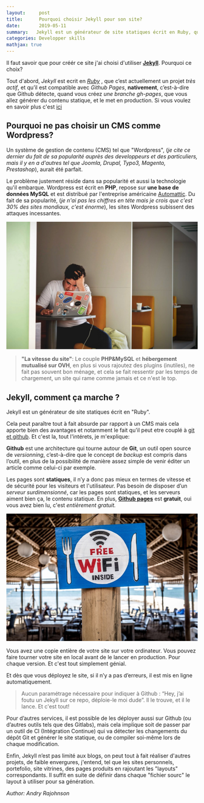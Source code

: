 ```yaml
---
layout:     post
title:      Pourquoi choisir Jekyll pour son site?
date:       2019-05-11
summary:   Jekyll est un générateur de site statiques écrit en Ruby, qui présente de nombreux avantages que je vais vous présenter dans cet article.
categories: Developper skills
mathjax: true
--- 
```


Il faut savoir que pour créér ce site j'ai choisi d'utiliser [**Jekyll**](https://jekyllrb.com/). Pourquoi ce choix?

Tout d'abord, *Jekyll* est ecrit en [*Ruby*](https://rajohnson-andry.tk/developper/skills/2019/05/03/ruby-on-rails/) , que c’est actuellement un projet *très actif*, et qu’il est compatible avec *Github Pages*, **nativement**, c’est-à-dire que Github détecte, quand vous créez *une branche gh-pages*, que vous allez générer du contenu statique, et le met en production. Si vous voulez en savoir plus c'est [ici](https://rajohnson-andry.tk/developper/skills/2019/05/05/Host-any-front-end/)


## Pourquoi ne pas choisir un CMS comme Wordpress?


Un système de gestion de contenu (CMS) tel que "Wordpress", (*je cite ce dernier du fait de sa popularité auprès des developpeurs et des particuliers, mais il y en a  d'autres tel que Joomla, Drupal, Typo3, Magento, Prestashop*), aurait été parfait. 

Le problème justement réside dans sa popularité et aussi la technologie qu'il embarque. 
Wordpress est écrit en **PHP**, repose sur **une base de données MySQL** et est distribué par l'entreprise américaine [Automattic](https://automattic.com/).
Du fait de sa popularité, (*je n'ai pas les chiffres en téte mais je crois que c'est 30% des sites mondiaux, c'est énorme*), les sites Wordpress subissent des attaques incessantes.


![cms](/images/cms.jpeg)


>**"La vitesse du site"**: Le couple **PHP&MySQL** et **hébergement mutualisé sur OVH**, en plus si vous rajoutez des plugins (inutiles), ne fait pas souvent bon ménage, et cela se fait ressentir par les temps de chargement, un site qui rame comme jamais et ce n'est le top.
 
## Jekyll, comment ça marche ?

Jekyll est un générateur de site statiques écrit en "Ruby". 

Cela peut paraître tout à fait absurde par rapport à un CMS mais cela apporte bien des avantages et notamment le fait qu'il peut etre couplé à [git et github](https://rajohnson-andry.tk/developper/skills/2019/05/05/maitrise-de-git/). Et c'est la, tout l'intérets, je m'explique:

**Github** est une architecture qui tourne autour de **Git**, un outil open source de *versionning*, c’est-à-dire que le concept de *backup* est compris dans l’outil, en plus de la possibilité de manière assez simple de venir éditer un article comme celui-ci par exemple.

Les pages sont **statiques**, il n’y a donc pas mieux en termes de vitesse et de sécurité pour les visiteurs et l'utilisateur.
Pas besoin de disposer d’un *serveur surdimensionné*, car les pages sont statiques, et les serveurs aiment bien ça, le contenu statique. En plus, [**Github pages**](http://localhost:4000/developper/skills/2019/05/05/Host-any-front-end/) est **gratuit**, oui vous avez bien lu, c'est *entièrement gratuit.*


![free](/images/free.jpeg)



Vous avez une copie entière de votre site sur votre ordinateur.
Vous pouvez faire tourner votre site en local avant de le lancer en production. Pour chaque version. Et c'est tout simplement génial.

Et dès que vous déployez le site, si il n’y a pas d’erreurs, il est mis en ligne automatiquement.

> Aucun paramétrage nécessaire pour indiquer à Github : “Hey, j’ai foutu un Jekyll sur ce repo, déploie-le moi dude”. Il le trouve, et il le lance. Et c'est tout!

Pour d’autres services, il est possible de les déployer aussi sur Github (ou d’autres outils tels que des Gitlabs), mais cela implique soit de passer par un outil de CI (Intégration Continue) qui va détecter les changements du dépôt Git et générer le site statique, ou de compiler soi-même lors de chaque modification.

Enfin, Jekyll n’est pas limité aux blogs, on peut tout à fait réaliser d'autres projets, de faible envergures, j'entend, tel que les sites personnels, portefolio, site vitrines,  des pages produits en rajoutant les "layouts" correspondants. Il suffit en suite de définir dans chaque "fichier sourc" le layout à utiliser pour sa génération.

<footer>
	<cite title="author">Author: Andry Rajohnson</cite>
</footer>

